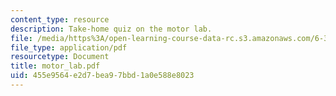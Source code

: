 ```yaml
---
content_type: resource
description: Take-home quiz on the motor lab.
file: /media/https%3A/open-learning-course-data-rc.s3.amazonaws.com/6-302-feedback-systems-spring-2007/455e9564e2d7bea97bbd1a0e588e8023_motor_lab.pdf
file_type: application/pdf
resourcetype: Document
title: motor_lab.pdf
uid: 455e9564-e2d7-bea9-7bbd-1a0e588e8023
---
```

